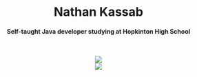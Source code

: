 <h1 align="center">Nathan Kassab</h1>
<h4 align="center">Self-taught Java developer studying at Hopkinton High School</h4>
<br/>
<p align="center">
  <img src="https://skillicons.dev/icons?i=java,spring,mysql,sqlite,hibernate,js,py,cpp&theme=light"/>
  <br/>
  <img src="https://skillicons.dev/icons?i=idea,eclipse,visualstudio,vscode,postman,maven,git,github&theme=light"/>
</p>
